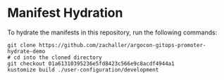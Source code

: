 # Manifest Hydration

To hydrate the manifests in this repository, run the following commands:

```shell
git clone https://github.com/zachaller/argocon-gitops-promoter-hydrate-demo
# cd into the cloned directory
git checkout 01a61310395236e5fd8423c566e9c8acdf4944a1
kustomize build ./user-configuration/development
```
